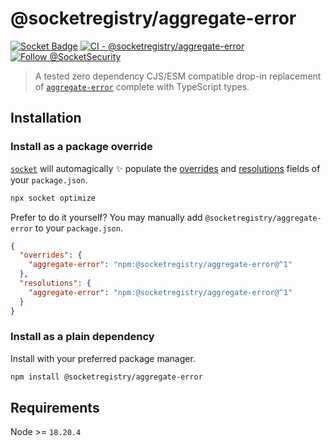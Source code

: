 # @socketregistry/aggregate-error

[![Socket Badge](https://socket.dev/api/badge/npm/package/@socketregistry/aggregate-error)](https://socket.dev/npm/package/@socketregistry/aggregate-error)
[![CI - @socketregistry/aggregate-error](https://github.com/SocketDev/socket-registry-js/actions/workflows/test.yml/badge.svg)](https://github.com/SocketDev/socket-registry-js/actions/workflows/test.yml)
[![Follow @SocketSecurity](https://img.shields.io/twitter/follow/SocketSecurity?style=social)](https://twitter.com/SocketSecurity)

> A tested zero dependency CJS/ESM compatible drop-in replacement of
> [`aggregate-error`](https://socket.dev/npm/package/aggregate-error) complete
> with TypeScript types.

## Installation

### Install as a package override

[`socket`](https://socket.dev/npm/package/socket) will automagically :sparkles:
populate the
[overrides](https://docs.npmjs.com/cli/v9/configuring-npm/package-json#overrides)
and [resolutions](https://yarnpkg.com/configuration/manifest#resolutions) fields
of your `package.json`.

```sh
npx socket optimize
```

Prefer to do it yourself? You may manually add `@socketregistry/aggregate-error`
to your `package.json`.

```json
{
  "overrides": {
    "aggregate-error": "npm:@socketregistry/aggregate-error@^1"
  },
  "resolutions": {
    "aggregate-error": "npm:@socketregistry/aggregate-error@^1"
  }
}
```

### Install as a plain dependency

Install with your preferred package manager.

```sh
npm install @socketregistry/aggregate-error
```

## Requirements

Node >= `18.20.4`
